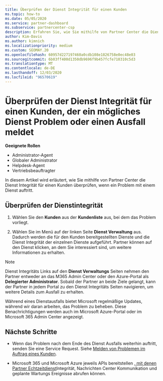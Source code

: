 ```yaml
---
title: Überprüfen der Dienst Integrität für einen Kunden
ms.topic: how-to
ms.date: 05/05/2020
ms.service: partner-dashboard
ms.subservice: partnercenter-csp
description: Erfahren Sie, wie Sie mithilfe von Partner Center die Dienst Integrität für einen Kunden überprüfen, wenn ein Problem mit einem Dienst auftritt.
author: Kim-Davis
ms.author: kimnich
ms.localizationpriority: medium
ms.custom: SEOMAY.20
ms.openlocfilehash: 60957d227197460a0cdb108e1826758e0ec48e03
ms.sourcegitcommit: 6b03ff400d1350db9696f9b457fcfe710310c5d3
ms.translationtype: MT
ms.contentlocale: de-DE
ms.lasthandoff: 12/03/2020
ms.locfileid: "96570619"
---
```

# <a name="check-service-health-for-a-customer-reporting-a-potential-service-problem-or-outage"></a>Überprüfen der Dienst Integrität für einen Kunden, der ein mögliches Dienst Problem oder einen Ausfall meldet

**Geeignete Rollen**

- Administrator-Agent
- Globaler Administrator
- Helpdesk-Agent
- Vertriebsbeauftragter

In diesem Artikel wird erläutert, wie Sie mithilfe von Partner Center die Dienst Integrität für einen Kunden überprüfen, wenn ein Problem mit einem Dienst auftritt. 

## <a name="check-service-health"></a>Überprüfen der Dienstintegrität

1. Wählen Sie den **Kunden** aus der **Kundenliste** aus, bei dem das Problem vorliegt.

2. Wählen Sie im Menü auf der linken Seite **Dienst Verwaltung** aus. Dadurch werden die für den Kunden bereitgestellten Dienste und die Dienst Integrität der einzelnen Dienste aufgeführt. Partner können auf den Dienst klicken, an dem Sie interessiert sind, um weitere Informationen zu erhalten. 

>[!NOTE] 
> Dienst Integritäts Links auf den **Dienst Verwaltungs** Seiten nehmen den Partner entweder an das M365 Admin Center oder den Azure-Portal als **Delegierter Administrator**. Sobald der Partner an beide Ziele gelangt, kann der Partner in jedem Portal zu den Dienst Integritäts Seiten navigieren, um weitere Details zum Ausfall zu erhalten.
 
Während eines Dienstausfalls bietet Microsoft regelmäßige Updates, während wir daran arbeiten, das Problem zu beheben. Diese Benachrichtigungen werden auch im Microsoft Azure-Portal oder im Microsoft 365 Admin Center angezeigt.

## <a name="next-steps"></a>Nächste Schritte 

- Wenn das Problem nach dem Ende des Dienst Ausfalls weiterhin auftritt, senden Sie eine Service Request. Siehe [Melden von Problemen im Auftrag eines Kunden](report-problems-on-behalf-of-a-customer.md).

- Microsoft 365 und Microsoft Azure jeweils APIs bereitstellen [, mit denen Partner Echtzeitdienst](get-automated-service-notifications-with-our-apis.md)Integrität, Nachrichten Center Kommunikation und geplante Wartungs Ereignisse abrufen können.

 

